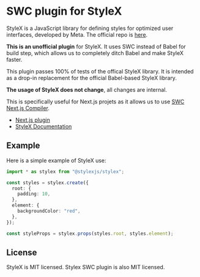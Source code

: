 # SWC plugin for StyleX

StyleX is a JavaScript library for defining styles for optimized user interfaces, developed by Meta. The official repo is [here](https://www.github.com/facebook/stylex).

**This is an unofficial plugin** for StyleX. It uses SWC instead of Babel for build step, which allows us to completely ditch Babel and make StyleX faster.

This plugin passes 100% of tests of the offical StyleX library. It is intended as a drop-in replacement for the official Babel-based StyleX library.

**The usage of StyleX does not change**, all changes are internal.

This is specifically useful for Next.js projets as it allows us to use [SWC Next.js Compiler](https://nextjs.org/docs/architecture/nextjs-compiler).

- [Next.js plugin](https://github.com/talovski/stylex-swc-plugin/tree/master/packages/nextjs-plugin)
- [StyleX Documentation](https://stylexjs.com)

## Example

Here is a simple example of StyleX use:

```ts
import * as stylex from "@stylexjs/stylex";

const styles = stylex.create({
  root: {
    padding: 10,
  },
  element: {
    backgroundColor: "red",
  },
});

const styleProps = stylex.props(styles.root, styles.element);
```

## License

StyleX is MIT licensed.
Stylex SWC plugin is also MIT licensed.
